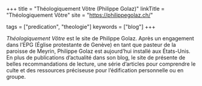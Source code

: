 +++
title = "Théologiquement Vôtre (Philippe Golaz)"
linkTitle = "Théologiquement Vôtre"
site = "https://philippegolaz.ch/"

tags = ["predication", "theologie"]
keywords = ["blog"]
+++

*Théologiquement Vôtre* est le site de Philippe Golaz. Après un engagement dans l’EPG (Église protestante de Genève) en tant que pasteur de la paroisse de Meyrin, Philippe Golaz est aujourd’hui installé aux États-Unis. En plus de publications d’actualité dans son blog, le site de présente de belles recommandations de lecture, une série d’articles pour comprendre le culte et des ressources préciseuse pour l’édification personnelle ou en groupe.
